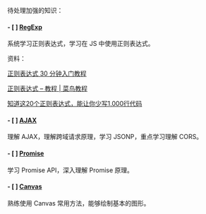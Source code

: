 待处理加强的知识：

#### - [ ]  [RegExp](https://github.com/china-kook/Liao_JS_practice-set/blob/master/%E6%A0%87%E5%87%86%E5%AF%B9%E8%B1%A1/RegExp.md)

系统学习正则表达式，学习在 JS 中使用正则表达式。

资料：

[正则表达式 30 分钟入门教程](http://www.cnblogs.com/deerchao/archive/2006/08/24/zhengzhe30fengzhongjiaocheng.html)

[正则表达式 – 教程 | 菜鸟教程](http://www.runoob.com/regexp/regexp-tutorial.html)

[知道这20个正则表达式，能让你少写1,000行代码](https://www.jianshu.com/p/e7bb97218946)

#### - [ ] [AJAX](https://github.com/china-kook/Liao_JS_practice-set/blob/master/%E6%B5%8F%E8%A7%88%E5%99%A8/AJAX.md)

理解 AJAX，理解跨域请求原理，学习 JSONP，重点学习理解 CORS。

#### - [ ] [Promise](https://github.com/china-kook/Liao_JS_practice-set/blob/master/%E6%B5%8F%E8%A7%88%E5%99%A8/Promise.md)

学习 Promise API，深入理解 Promise 原理。

#### - [ ] [Canvas](https://github.com/china-kook/Liao_JS_practice-set/blob/master/%E6%B5%8F%E8%A7%88%E5%99%A8/Canvas.md)

熟练使用 Canvas 常用方法，能够绘制基本的图形。
